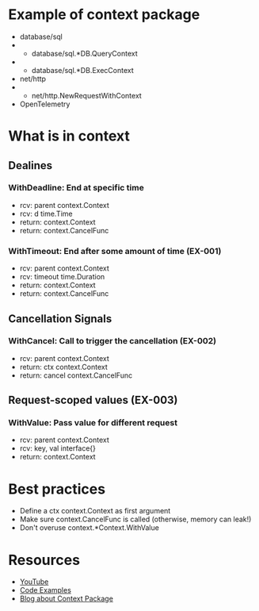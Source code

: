 # Example of context package
- database/sql
- - database/sql.*DB.QueryContext
- - database/sql.*DB.ExecContext
- net/http
- - net/http.NewRequestWithContext
- OpenTelemetry

# What is in context
## Dealines
### WithDeadline: End at specific time 
- rcv: parent context.Context
- rcv: d time.Time
- return: context.Context
- return: context.CancelFunc

### WithTimeout: End after some amount of time  (EX-001)
- rcv: parent context.Context
- rcv: timeout time.Duration
- return: context.Context
- return: context.CancelFunc

## Cancellation Signals 
### WithCancel: Call to trigger the cancellation (EX-002)
- rcv: parent context.Context
- return: ctx context.Context
- return: cancel context.CancelFunc

## Request-scoped values (EX-003)
### WithValue: Pass value for different request
- rcv: parent context.Context
- rcv: key, val interface{}
- return: context.Context

# Best practices
- Define a ctx context.Context as first argument
- Make sure context.CancelFunc is called (otherwise, memory can leak!)
- Don't overuse context.*Context.WithValue

# Resources
- [YouTube](https://www.youtube.com/watch?v=mgJMIZsWfB4&list=PL7yAAGMOat_F7bOImcjx4ZnCtfyNEqzCy&index=6)
- [Code Examples](https://github.com/MarioCarrion/videos/tree/563b41660420a5e77d25157f1d4798f343d12d22/2021/05/07)
- [Blog about Context Package](https://mariocarrion.com/2021/05/31/learning-golang-context-package.html)